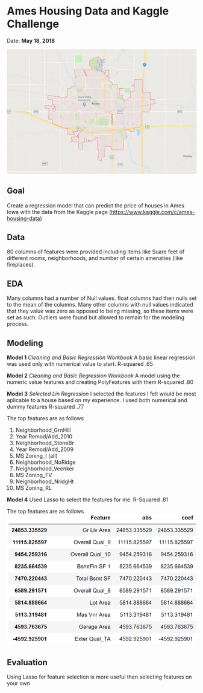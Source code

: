 # Ames Housing Data and Kaggle Challenge
Date: **May 18, 2018**

![alt text](https://github.com/jonmvail/JonVailPortfolio/blob/master/Ames_Housing_Regression/Images/Ames%20city.PNG)

## Goal
Create a regression model that can predict the price of houses in Ames Iowa with the data from the Kaggle page (https://www.kaggle.com/c/ames-housing-data) 


## Data

80 columns of features were provided including items like Suare feet of different rooms, neighborhoods, and number of certain amenaties (like fireplaces). 

## EDA

Many columns had a number of Null values. float columns had their nulls set to the mean of the columns. Many other columns with null values indicated that they value was zero as opposed to being missing, so these items were set as such. Outliers were found but allowed to remain for the modeling process.


## Modeling

**Model 1** 
*Cleaning and Basic Regression Workbook*
A basic linear regression was used only with numerical value to start. 
R-squared .65

**Model 2**
*Cleaning and Basic Regression Workbook*
A model using the numeric value features and creating PolyFeatures with them
R-squared .80

**Model 3**
*Selected Lin Regression*
I selected the features I felt would be most aplicable to a house based on my experience. I used both numerical and dummy features
R-squared .77

The top features are as follows
1) Neighborhood_GrnHill	
2) Year Remod/Add_2010
3) Neighborhood_StoneBr
4) Year Remod/Add_2009
5) MS Zoning_I (all)
6) Neighborhood_NoRidge
7) Neighborhood_Veenker
8) MS Zoning_FV
9) Neighborhood_NridgHt
10) MS Zoning_RL

**Model 4**
Used Lasso to select the features for me.
R-Squared .81

The top features are as follows
![alt text](https://github.com/jonmvail/JonVailPortfolio/blob/master/Ames_Housing_Regression/Images/Ames%20snip%203.PNG)

## Evaluation

Using Lasso for feature selection is more useful then selecting features on your own
